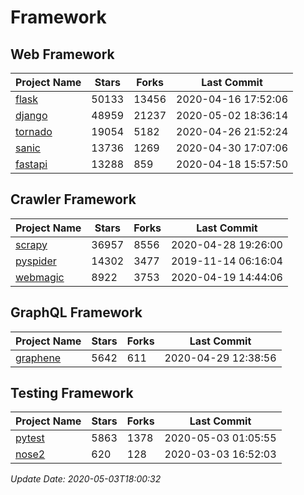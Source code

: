 # Framework

## Web Framework

| Project Name | Stars | Forks | Last Commit |
| ------------ | ----- | ----- | ----------- |
| [flask](https://github.com/pallets/flask) | 50133 | 13456 | 2020-04-16 17:52:06 |
| [django](https://github.com/django/django) | 48959 | 21237 | 2020-05-02 18:36:14 |
| [tornado](https://github.com/tornadoweb/tornado) | 19054 | 5182 | 2020-04-26 21:52:24 |
| [sanic](https://github.com/huge-success/sanic) | 13736 | 1269 | 2020-04-30 17:07:06 |
| [fastapi](https://github.com/tiangolo/fastapi) | 13288 | 859 | 2020-04-18 15:57:50 |

## Crawler Framework

| Project Name | Stars | Forks | Last Commit |
| ------------ | ----- | ----- | ----------- |
| [scrapy](https://github.com/scrapy/scrapy) | 36957 | 8556 | 2020-04-28 19:26:00 |
| [pyspider](https://github.com/binux/pyspider) | 14302 | 3477 | 2019-11-14 06:16:04 |
| [webmagic](https://github.com/code4craft/webmagic) | 8922 | 3753 | 2020-04-19 14:44:06 |

## GraphQL Framework

| Project Name | Stars | Forks | Last Commit |
| ------------ | ----- | ----- | ----------- |
| [graphene](https://github.com/graphql-python/graphene) | 5642 | 611 | 2020-04-29 12:38:56 |

## Testing Framework

| Project Name | Stars | Forks | Last Commit |
| ------------ | ----- | ----- | ----------- |
| [pytest](https://github.com/pytest-dev/pytest) | 5863 | 1378 | 2020-05-03 01:05:55 |
| [nose2](https://github.com/nose-devs/nose2) | 620 | 128 | 2020-03-03 16:52:03 |

*Update Date: 2020-05-03T18:00:32*